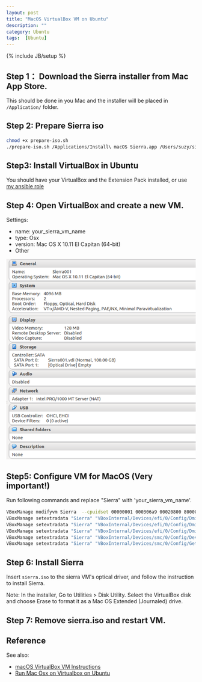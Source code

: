 ```yaml
---
layout: post
title: "MacOS VirtualBox VM on Ubuntu"
description: ""
category: Ubuntu
tags:  [Ubuntu]
---
```

{% include JB/setup %}

## Step 1： Download the Sierra installer from Mac App Store.

This should be done in you Mac and the installer will be placed in `/Application/` folder.

## Step 2: Prepare Sierra iso

```bash
chmod +x prepare-iso.sh
./prepare-iso.sh /Applications/Install\ macOS Sierra.app /Users/suzy/sierra.iso
```

## Step3: Install VirtualBox in Ubuntu

You should have your VirtualBox and the Extension Pack installed, or use [my ansible role](https://github.com/SuzyWu2014/ubuntu-ansible/tree/master/roles/vagrant)

## Step 4: Open VirtualBox and create a new VM.

Settings:
+ name: your_sierra_vm_name
+ type: Osx
+ version: Mac OS X 10.11 El Capitan (64-bit)
+ Other

![settings](https://raw.githubusercontent.com/SuzyWu2014/SuzyWu2014.github.io/master/_posts/Env/pic/sierra-vm-setting.png)

## Step5: Configure VM for MacOS (Very important!)

Run following commands and replace "Sierra" with 'your_sierra_vm_name'.
```bash
VBoxManage modifyvm Sierra  --cpuidset 00000001 000306a9 00020800 80000201 178bfbff
VBoxManage setextradata "Sierra" "VBoxInternal/Devices/efi/0/Config/DmiSystemProduct" "iMac11,3"
VBoxManage setextradata "Sierra" "VBoxInternal/Devices/efi/0/Config/DmiSystemVersion" "1.0"
VBoxManage setextradata "Sierra" "VBoxInternal/Devices/efi/0/Config/DmiBoardProduct" "Iloveapple"
VBoxManage setextradata "Sierra" "VBoxInternal/Devices/smc/0/Config/DeviceKey" "ourhardworkbythesewordsguardedpleasedontsteal(c)AppleComputerInc"
VBoxManage setextradata "Sierra" "VBoxInternal/Devices/smc/0/Config/GetKeyFromRealSMC" 1
```

## Step 6: Install Sierra

Insert `sierra.iso` to the sierra VM's optical driver, and follow the instruction to install Sierra.

Note: In the installer, Go to Utilities > Disk Utility. Select the VirtualBox disk and choose Erase to format it as a Mac OS Extended (Journaled) drive.

## Step 7: Remove sierra.iso and restart VM.

## Reference

See also:
+ [macOS VirtualBox VM Instructions](https://github.com/geerlingguy/macos-virtualbox-vm)
+ [Run Mac Osx on Virtualbox on Ubuntu](https://getpocket.com/a/read/1490886679)
